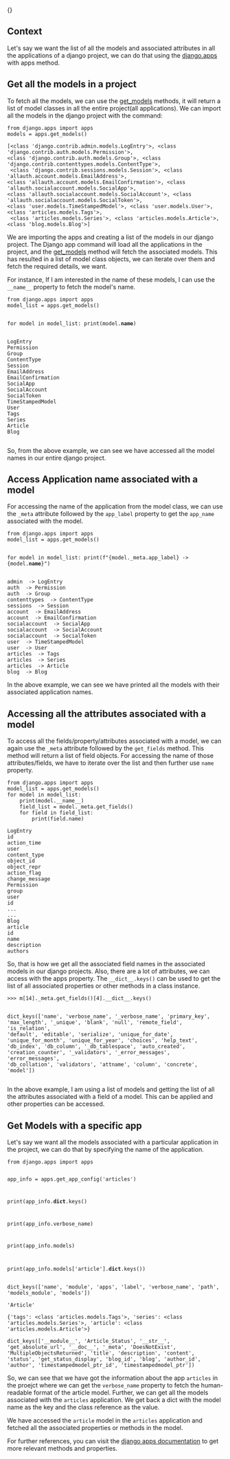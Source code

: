 {}

<h2>Context</h2>
<p>Let's say we want the list of all the models and associated attributes in all the applications of a django project, we can do that using the <a href="https://docs.djangoproject.com/en/4.0/ref/applications/">django.apps</a> with apps method.</p>
<h2>Get all the models in a project</h2>
<p>To fetch all the models, we can use the <a href="https://docs.djangoproject.com/en/4.0/ref/applications/#django.apps.AppConfig.get_models">get_models</a> methods, it will return a list of model classes in all the entire project(all applications). We can import all the models in the django project with the command:</p>
<pre><code class="language-python">from django.apps import apps
models = apps.get_models()
</code></pre>
<pre><code>[&lt;class 'django.contrib.admin.models.LogEntry'&gt;, &lt;class 'django.contrib.auth.models.Permission'&gt;, 
&lt;class 'django.contrib.auth.models.Group'&gt;, &lt;class 'django.contrib.contenttypes.models.ContentType'&gt;,
 &lt;class 'django.contrib.sessions.models.Session'&gt;, &lt;class 'allauth.account.models.EmailAddress'&gt;, 
&lt;class 'allauth.account.models.EmailConfirmation'&gt;, &lt;class 'allauth.socialaccount.models.SocialApp'&gt;, 
&lt;class 'allauth.socialaccount.models.SocialAccount'&gt;, &lt;class 'allauth.socialaccount.models.SocialToken'&gt;, 
&lt;class 'user.models.TimeStampedModel'&gt;, &lt;class 'user.models.User'&gt;, &lt;class 'articles.models.Tags'&gt;,
 &lt;class 'articles.models.Series'&gt;, &lt;class 'articles.models.Article'&gt;, &lt;class 'blog.models.Blog'&gt;]
</code></pre>
<p>We are importing the apps and creating a list of the models in our django project. The Django app command will load all the applications in the project, and the <a href="">get_models</a> method will fetch the associated models. This has resulted in a list of model class objects, we can iterate over them and fetch the required details, we want.</p>
<p>For instance, If I am interested in the name of these models, I can use the <code>__name__</code> property to fetch the model's name.</p>
<pre><code class="language-python">from django.apps import apps
model_list = apps.get_models()

for model in model_list:
    print(model.__name__)
</code></pre>
<pre><code>LogEntry
Permission
Group
ContentType
Session
EmailAddress
EmailConfirmation
SocialApp
SocialAccount
SocialToken
TimeStampedModel
User
Tags
Series
Article
Blog

</code></pre>
<p>So, from the above example, we can see we have accessed all the model names in our entire django project.</p>
<h2>Access Application name associated with a model</h2>
<p>For accessing the name of the application from the model class, we can use the <code>_meta</code> attribute followed by the <code>app_label</code> property to get the <code>app_name</code> associated with the model.</p>
<pre><code class="language-python">from django.apps import apps
model_list = apps.get_models()

for model in model_list:
    print(f&quot;{model._meta.app_label}  -&gt; {model.__name__}&quot;)
</code></pre>
<pre><code>admin  -&gt; LogEntry
auth  -&gt; Permission
auth  -&gt; Group
contenttypes  -&gt; ContentType
sessions  -&gt; Session
account  -&gt; EmailAddress
account  -&gt; EmailConfirmation
socialaccount  -&gt; SocialApp
socialaccount  -&gt; SocialAccount
socialaccount  -&gt; SocialToken
user  -&gt; TimeStampedModel
user  -&gt; User
articles  -&gt; Tags
articles  -&gt; Series
articles  -&gt; Article
blog  -&gt; Blog
</code></pre>
<p>In the above example, we can see we have printed all the models with their associated application names.</p>
<h2>Accessing all the attributes associated with a model</h2>
<p>To access all the fields/property/attributes associated with a model, we can again use the <code>_meta</code> attribute followed by the <code>get_fields</code> method.  This method will return a list of field objects. For accessing the name of those attributes/fields, we have to iterate over the list and then further use <code>name</code> property.</p>
<pre><code class="language-python">from django.apps import apps
model_list = apps.get_models()
for model in model_list:
    print(model.__name__)
    field_list = model._meta.get_fields()
    for field in field_list:
        print(field.name)
</code></pre>
<pre><code>LogEntry
id
action_time
user
content_type
object_id
object_repr
action_flag
change_message
Permission
group
user
id
...
...
Blog
article
id
name
description
authors
</code></pre>
<p>So, that is how we get all the associated field names in the associated models in our django projects. Also, there are a lot of attributes, we can access with the apps property. The <code>__dict__.keys()</code> can be used to get the list of all associated properties or other methods in a class instance.</p>
<pre><code>&gt;&gt;&gt; m[14]._meta.get_fields()[4].__dict__.keys()

dict_keys(['name', 'verbose_name', '_verbose_name', 'primary_key', 'max_length', '_unique', 'blank', 'null', 'remote_field',
 'is_relation', 'default', 'editable', 'serialize', 'unique_for_date', 'unique_for_month', 'unique_for_year', 'choices', 
'help_text', 'db_index', 'db_column', '_db_tablespace', 'auto_created', 'creation_counter', '_validators', '_error_messages', 
'error_messages', 'db_collation', 'validators', 'attname', 'column', 'concrete', 'model'])
</code></pre>
<p>In the above example, I am using a list of models and getting the list of all the attributes associated with a field of a model. This can be applied and other properties can be accessed.</p>
<h2>Get Models with a specific app</h2>
<p>Let's say we want all the models associated with a particular application in the project, we can do that by specifying the name of the application.</p>
<pre><code class="language-python">from django.apps import apps

app_info = apps.get_app_config('articles')

print(app_info.__dict__.keys()

print(app_info.verbose_name)

print(app_info.models)

print(app_info.models['article'].__dict__.keys())
</code></pre>
<pre><code>dict_keys(['name', 'module', 'apps', 'label', 'verbose_name', 'path', 'models_module', 'models'])

'Article'

{'tags': &lt;class 'articles.models.Tags'&gt;, 'series': &lt;class 'articles.models.Series'&gt;, 'article': &lt;class 'articles.models.Article'&gt;}

dict_keys(['__module__', 'Article_Status', '__str__', 'get_absolute_url', '__doc__', '_meta', 'DoesNotExist', 'MultipleObjectsReturned', 'title', 'description', 'content', 'status', 'get_status_display', 'blog_id', 'blog', 'author_id', 'author', 'timestampedmodel_ptr_id', 'timestampedmodel_ptr'])
</code></pre>
<p>So, we can see that we have got the information about the app <code>articles</code> in the proejct where we can get the <code>verbose_name</code> property to fetch the human-readable format of the article model. Further, we can get all the models associated with the <code>articles</code> application. We get back a dict with the model name as the key and the class reference as the value.</p>
<p>We have accessed the <code>article</code> model in the <code>articles</code> application and fetched all the associated properties or methods in the model.</p>
<p>For further references, you can visit the <a href="https://docs.djangoproject.com/en/4.0/ref/applications/">django apps documentation</a> to get more relevant methods and properties.</p>
